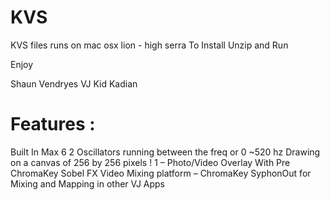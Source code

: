 # KVS
KVS files
runs on mac osx lion - high serra 
To Install
Unzip and Run

Enjoy

Shaun Vendryes
VJ Kid Kadian

Features :
=========================

Built In Max 6 
2 Oscillators running between the freq or 0 ~520 hz 
Drawing on a canvas of 256 by 256 pixels ! 
1 – Photo/Video Overlay With Pre ChromaKey Sobel FX 
Video Mixing platform – ChromaKey SyphonOut for Mixing and Mapping in other VJ Apps 
